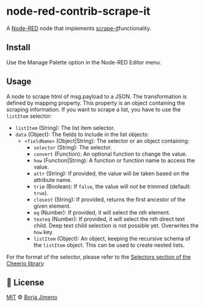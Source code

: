 # node-red-contrib-scrape-it

A <a href="http://nodered.org" target="_new">Node-RED</a> node that implements <a href="https://github.com/IonicaBizau/scrape-it">scrape-it</a>functionality.

## Install

Use the Manage Palette option in the Node-RED Editor menu.


## Usage

A node to scrape html of msg.payload to a JSON.
The transformation is defined by mapping property.
This property is an object containing the scraping information.
  If you want to scrape a list, you have to use the `listItem` selector:

   - `listItem` (String): The list item selector.
   - `data` (Object): The fields to include in the list objects:
      - `<fieldName>` (Object|String): The selector or an object containing:
         - `selector` (String): The selector.
         - `convert` (Function): An optional function to change the value.
         - `how` (Function|String): A function or function name to access the
           value.
         - `attr` (String): If provided, the value will be taken based on
           the attribute name.
         - `trim` (Boolean): If `false`, the value will *not* be trimmed
           (default: `true`).
         - `closest` (String): If provided, returns the first ancestor of
           the given element.
         - `eq` (Number): If provided, it will select the *nth* element.
         - `texteq` (Number): If provided, it will select the *nth* direct text child.
           Deep text child selection is not possible yet.
           Overwrites the `how` key.
         - `listItem` (Object): An object, keeping the recursive schema of
           the `listItem` object. This can be used to create nested lists.

For the format of the selector, please refer to the [Selectors section of the Cheerio library](https://github.com/cheeriojs/cheerio#-selector-context-root-)


## :scroll: License

[MIT][license] © [Borja Jimeno][website]





[license]: https://github.com/borjiso/node-red-contrib-scrape-it/blob/master/LICENSE
[website]: https://borjiso.github.io/